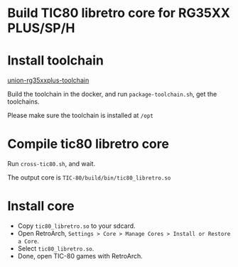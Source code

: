 # Build TIC80 libretro core for RG35XX PLUS/SP/H

# Install toolchain

[union-rg35xxplus-toolchain](https://github.com/shauninman/union-rg35xxplus-toolchain/tree/3dceb6e6de1db7398fe9bbe9db3086cc0055eada)

Build the toolchain in the docker, and run `package-toolchain.sh`, get the toolchains.

Please make sure the toolchain is installed at `/opt`

# Compile tic80 libretro core

Run `cross-tic80.sh`, and wait.

The output core is `TIC-80/build/bin/tic80_libretro.so`

# Install core

* Copy `tic80_libretro.so` to your sdcard.
* Open RetroArch, `Settings > Core > Manage Cores > Install or Restore a Core`.
* Select `tic80_libretro.so`.
* Done, open TIC-80 games with RetroArch.
